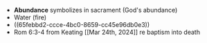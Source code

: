 - **Abundance** symbolizes in sacrament (God's abundance)
- Water (fire)
- ((65febbd2-ccce-4bc0-8659-cc45e96db0e3))
- Rom 6:3-4 from Keating [[Mar 24th, 2024]] re baptism into death